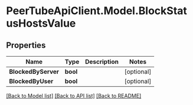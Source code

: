 # PeerTubeApiClient.Model.BlockStatusHostsValue

## Properties

Name | Type | Description | Notes
------------ | ------------- | ------------- | -------------
**BlockedByServer** | **bool** |  | [optional] 
**BlockedByUser** | **bool** |  | [optional] 

[[Back to Model list]](../README.md#documentation-for-models) [[Back to API list]](../README.md#documentation-for-api-endpoints) [[Back to README]](../README.md)

